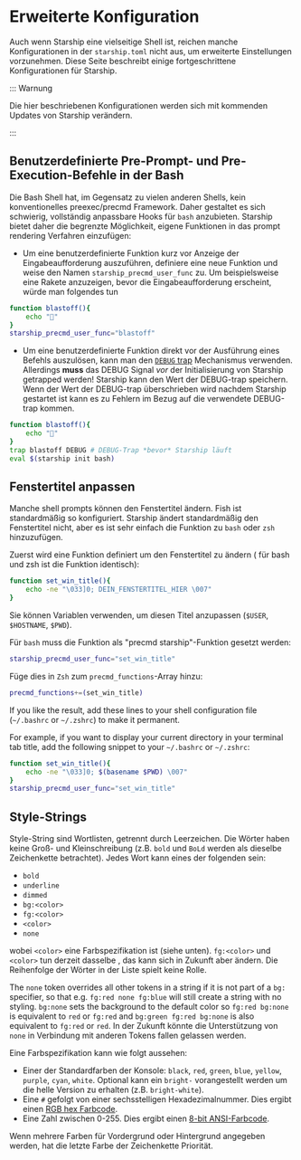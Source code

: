 # Erweiterte Konfiguration

Auch wenn Starship eine vielseitige Shell ist, reichen manche Konfigurationen in der `starship.toml` nicht aus, um erweiterte Einstellungen vorzunehmen. Diese Seite beschreibt einige fortgeschrittene Konfigurationen für Starship.

::: Warnung

Die hier beschriebenen Konfigurationen werden sich mit kommenden Updates von Starship verändern.

:::

## Benutzerdefinierte Pre-Prompt- und Pre-Execution-Befehle in der Bash

Die Bash Shell hat, im Gegensatz zu vielen anderen Shells, kein konventionelles preexec/precmd Framework. Daher gestaltet es sich schwierig, vollständig anpassbare Hooks für `bash` anzubieten. Starship bietet daher die begrenzte Möglichkeit, eigene Funktionen in das prompt rendering Verfahren einzufügen:

- Um eine benutzerdefinierte Funktion kurz vor Anzeige der Eingabeaufforderung auszuführen, definiere eine neue Funktion und weise den Namen `starship_precmd_user_func` zu. Um beispielsweise eine Rakete anzuzeigen, bevor die Eingabeaufforderung erscheint, würde man folgendes tun

```bash
function blastoff(){
    echo "🚀"
}
starship_precmd_user_func="blastoff"
```

- Um eine benutzerdefinierte Funktion direkt vor der Ausführung eines Befehls auszulösen, kann man den [`DEBUG` trap](https://jichu4n.com/posts/debug-trap-and-prompt_command-in-bash/) Mechanismus verwenden. Allerdings **muss** das DEBUG Signal *vor* der Initialisierung von Starship getrapped werden! Starship kann den Wert der DEBUG-trap speichern. Wenn der Wert der DEBUG-trap überschrieben wird nachdem Starship gestartet ist kann es zu Fehlern im Bezug auf die verwendete DEBUG-trap kommen.

```bash
function blastoff(){
    echo "🚀"
}
trap blastoff DEBUG # DEBUG-Trap *bevor* Starship läuft
eval $(starship init bash)
```

## Fenstertitel anpassen

Manche shell prompts können den Fenstertitel ändern. Fish ist standardmäßig so konfiguriert. Starship ändert standardmäßig den Fenstertitel nicht, aber es ist sehr einfach die Funktion zu `bash` oder `zsh` hinzuzufügen.

Zuerst wird eine Funktion definiert um den Fenstertitel zu ändern ( für bash und zsh ist die Funktion identisch):

```bash
function set_win_title(){
    echo -ne "\033]0; DEIN_FENSTERTITEL_HIER \007"
}
```

Sie können Variablen verwenden, um diesen Titel anzupassen (`$USER`, `$HOSTNAME`, `$PWD`).

Für `bash` muss die Funktion als "precmd starship"-Funktion gesetzt werden:

```bash
starship_precmd_user_func="set_win_title"
```

Füge dies in `Zsh` zum `precmd_functions`-Array hinzu:

```bash
precmd_functions+=(set_win_title)
```

If you like the result, add these lines to your shell configuration file (`~/.bashrc` or `~/.zshrc`) to make it permanent.

For example, if you want to display your current directory in your terminal tab title, add the following snippet to your `~/.bashrc` or `~/.zshrc`:

```bash
function set_win_title(){
    echo -ne "\033]0; $(basename $PWD) \007"
}
starship_precmd_user_func="set_win_title"
```

## Style-Strings

Style-String sind Wortlisten, getrennt durch Leerzeichen. Die Wörter haben keine Groß- und Kleinschreibung (z.B. `bold` und `BoLd` werden als dieselbe Zeichenkette betrachtet). Jedes Wort kann eines der folgenden sein:

  - `bold`
  - `underline`
  - `dimmed`
  - `bg:<color>`
  - `fg:<color>`
  - `<color>`
  - `none`

wobei `<color>` eine Farbspezifikation ist (siehe unten). `fg:<color>` und `<color>` tun derzeit dasselbe , das kann sich in Zukunft aber ändern. Die Reihenfolge der Wörter in der Liste spielt keine Rolle.

The `none` token overrides all other tokens in a string if it is not part of a `bg:` specifier, so that e.g. `fg:red none fg:blue` will still create a string with no styling. `bg:none`  sets the background to the default color so `fg:red bg:none` is equivalent to `red` or `fg:red` and `bg:green fg:red bg:none` is also equivalent to `fg:red` or `red`. In der Zukunft könnte die Unterstützung von `none` in Verbindung mit anderen Tokens fallen gelassen werden.

Eine Farbspezifikation kann wie folgt aussehen:

 - Einer der Standardfarben der Konsole: `black`, `red`, `green`, `blue`, `yellow`, `purple`, `cyan`, `white`. Optional kann ein `bright-` vorangestellt werden um die helle Version zu erhalten (z.B. `bright-white`).
 - Eine `#` gefolgt von einer sechsstelligen Hexadezimalnummer. Dies ergibt einen [RGB hex Farbcode](https://www.w3schools.com/colors/colors_hexadecimal.asp).
 - Eine Zahl zwischen 0-255. Dies ergibt einen [8-bit ANSI-Farbcode](https://i.stack.imgur.com/KTSQa.png).

Wenn mehrere Farben für Vordergrund oder Hintergrund angegeben werden, hat die letzte Farbe der Zeichenkette Priorität.
